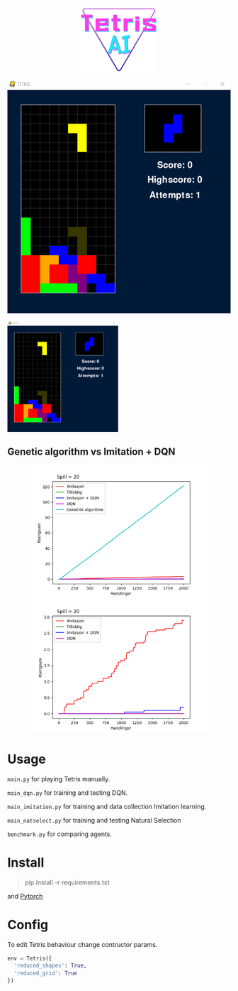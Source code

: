<p align="center">
  <img src="./rapporter/imgs/tetrisAI.png" height=150 />
</p>

![demo](./rapporter/imgs/demo.gif)

<img src="./rapporter/imgs/demo.gif" width="250" height="250"/>

## Genetic algorithm vs Imitation + DQN

<p align="center">
  <img src="./rapporter/imgs/comparison1.png" height=300 />
  <img src="./rapporter/imgs/comparison2.png" height=300 />
</p>

# Usage

`main.py` for playing Tetris manually.

`main_dqn.py` for training and testing DQN.

`main_imitation.py` for training and data collection Imitation learning.

`main_natselect.py` for training and testing Natural Selection

`benchmark.py` for comparing agents.

# Install

> pip install -r requirements.txt

and <a href="https://pytorch.org/" target="_blank">Pytorch</a>

# Config

To edit Tetris behaviour change contructor params.

```py
env = Tetris({
  'reduced_shapes': True,
  'reduced_grid': True
})
```
